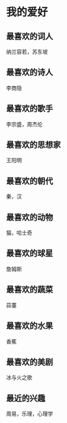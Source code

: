 # 我的爱好

## 最喜欢的词人

纳兰容若，苏东坡

## 最喜欢的诗人

李商隐

## 最喜欢的歌手

李宗盛，周杰伦

## 最喜欢的思想家

王阳明

## 最喜欢的朝代

秦，汉

## 最喜欢的动物

猫，哈士奇

## 最喜欢的球星

詹姆斯

## 最喜欢的蔬菜

蒜薹

## 最喜欢的水果

香蕉

## 最喜欢的美剧

冰与火之歌

## 最近的兴趣

周易，乐理，心理学
